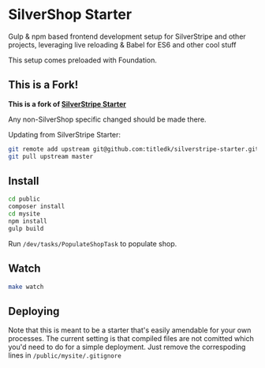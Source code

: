 # SilverShop Starter

Gulp & npm based frontend development setup for SilverStripe and other projects, leveraging live reloading 
& Babel for ES6 and other cool stuff

This setup comes preloaded with Foundation.

## This is a Fork!

**This is a fork of [SilverStripe Starter](https://github.com/titledk/silverstripe-starter)**

Any non-SilverShop specific changed should be made there.

Updating from SilverStripe Starter:

```sh
git remote add upstream git@github.com:titledk/silverstripe-starter.git
git pull upstream master
```


## Install

```sh
cd public
composer install
cd mysite
npm install
gulp build
```

Run `/dev/tasks/PopulateShopTask` to populate shop.


## Watch

```sh
make watch
```

## Deploying

Note that this is meant to be a starter that's easily amendable for your own processes.
The current setting is that compiled files are not comitted which you'd need to do for a simple deployment. Just remove the correspoding lines in `/public/mysite/.gitignore`

